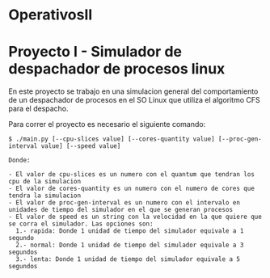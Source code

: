 # OperativosII

# Proyecto I - Simulador de despachador de procesos linux

En este proyecto se trabajo en una simulacion general del comportamiento de un despachador de procesos
en el SO Linux que utiliza el algoritmo CFS para el despacho.

Para correr el proyecto es necesario el siguiente comando:

    $ ./main.py [--cpu-slices value] [--cores-quantity value] [--proc-gen-interval value] [--speed value]

    Donde:

    - El valor de cpu-slices es un numero con el quantum que tendran los cpu de la simulacion
    - El valor de cores-quantity es un numero con el numero de cores que tendra la simulacion
    - El valor de proc-gen-interval es un numero con el intervalo en unidades de tiempo del simulador en el que se generan procesos
    - El valor de speed es un string con la velocidad en la que quiere que se corra el simulador. Las opciones son:
      1.- rapida: Donde 1 unidad de tiempo del simulador equivale a 1 segundo
      2.- normal: Donde 1 unidad de tiempo del simulador equivale a 3 segundos
      3.- lenta: Donde 1 unidad de tiempo del simulador equivale a 5 segundos